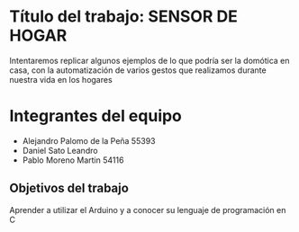 # Título del trabajo: SENSOR DE HOGAR
Intentaremos replicar algunos ejemplos de lo que podría ser la domótica en casa, con la automatización de varios gestos que realizamos durante nuestra vida en los hogares

# Integrantes del equipo
- Alejandro Palomo de la Peña 55393
- Daniel Sato Leandro
- Pablo Moreno Martin 54116

## Objetivos del trabajo

Aprender a utilizar el Arduino y a conocer su lenguaje de programación en C
